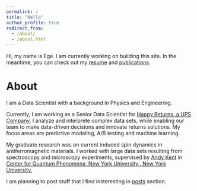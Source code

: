 ```yaml
---
permalink: /
title: "Hello"
author_profile: true
redirect_from: 
  - /about/
  - /about.html
---
```

Hi, my name is Ege.  I am currently working on building this site. 
In the meantime, you can check out my [resume](/cv/) and [publications](/publications/).

 About
======
 I am a Data Scientist with a background in Physics and Engineering.

Currently, I am working as a Senior Data Scientist for [Happy Returns, a UPS Company.]( https://happyreturns.com/ "Happy Returns, a UPS Company.") I analyze and interprete complex data sets, while enabling our team to make data-driven decisions and innovate returns solutions. My focus areas are predictive modeling,  A/B testing and machine learning.

My graduate research was on current induced spin dynamics in antiferromagnetic materials. I worked with large data sets resulting from spectroscopy and microscopy experiments, supervised by [Andy Kent](https://as.nyu.edu/faculty/andrew-d-kent.html "Andy Kent") in [Center for Quantum Phenomena, New York University., New York University.](https://as.nyu.edu/departments/physics/research/center-for-quantum-phenomena.html "CQP")

 I am planning to post stuff that I find insteresting in [posts](/year-archive/) section.


